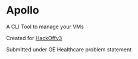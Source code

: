 # Apollo

A CLI Tool to manage your VMs

Created for [HackOffv3](https://hackoff.tech)

Submitted under GE Healthcare problem statement